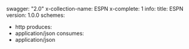 swagger: "2.0"
x-collection-name: ESPN
x-complete: 1
info:
  title: ESPN
  version: 1.0.0
schemes:
- http
produces:
- application/json
consumes:
- application/json